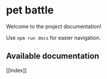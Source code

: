 # pet battle

Welcome to the project documentation!

Use `npm run docs` for easier navigation.

## Available documentation

[[index]]
